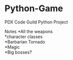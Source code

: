 # Python-Game
PDX Code Guild Python Project


Notes
  *All the weapons  
  *character classes  
    *Barbarian Tornado  
  *Magic  
  *Big bosses?  
  
